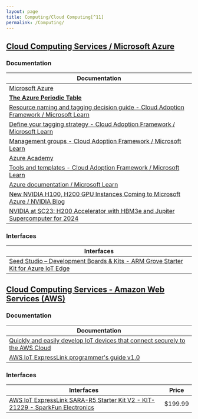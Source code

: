```yaml
---
layout: page
title: Computing/Cloud Computing[^11]
permalink: /Computing/
---
```


## [Cloud Computing Services / Microsoft Azure](https://azure.microsoft.com/en-us )

### Documentation 

| Documentation |
|---|
| [Microsoft Azure](https://github.com/Azure) | APIs, SDKs and open source projects from Microsoft Azure |
| **[The Azure Periodic Table](https://azure-periodic-table.onwardplatforms.com/ )** | Suggested prefixes for Azure resources *(similar to Windows Hungarian notation)* |
| [Resource naming and tagging decision guide - Cloud Adoption Framework / Microsoft Learn](https://learn.microsoft.com/en-us/azure/cloud-adoption-framework/ready/azure-best-practices/resource-naming-and-tagging-decision-guide )|
|  [Define your tagging strategy - Cloud Adoption Framework / Microsoft Learn](https://learn.microsoft.com/en-us/azure/cloud-adoption-framework/ready/azure-best-practices/resource-tagging ) |
| [Management groups - Cloud Adoption Framework / Microsoft Learn](https://learn.microsoft.com/en-us/azure/cloud-adoption-framework/ready/landing-zone/design-area/resource-org-management-groups ) |
| [Azure Academy](https://youtube.com/@AzureAcademy )
[Tools and templates - Cloud Adoption Framework / Microsoft Learn](https://learn.microsoft.com/en-us/azure/cloud-adoption-framework/resources/tools-templates#ready ) |
| [Azure documentation / Microsoft Learn](https://learn.microsoft.com/en-us/azure/ ) |
| [New NVIDIA H100, H200 GPU Instances Coming to Microsoft Azure / NVIDIA Blog](https://blogs.nvidia.com/blog/microsoft-azure-hopper-gpu-instances/ ) |
| [NVIDIA at SC23: H200 Accelerator with HBM3e and Jupiter Supercomputer for 2024](https://www.anandtech.com/show/21136/nvidia-at-sc23-h200-accelerator-with-hbm3e-and-jupiter-supercomputer-for-2024 ) |

### Interfaces

| Interfaces |
|---|
| [Seed Studio – Development Boards & Kits - ARM Grove Starter Kit for Azure IoT Edge](https://www.mouser.com/ProductDetail/Seeed-Studio/110060907?qs=F5EMLAvA7IDNpcLlKtTb1g%3D%3D) | $156.25 (H/W) |

## [Cloud Computing Services - Amazon Web Services (AWS)](https://aws.amazon.com/ )

### Documentation 

| Documentation |
|-----------|
| [Quickly and easily develop IoT devices that connect securely to the AWS Cloud](https://aws.amazon.com/iot-expresslink/) |  
| [AWS IoT ExpressLink programmer's guide v1.0](https://docs.aws.amazon.com/iot-expresslink/) |

### Interfaces 

| Interfaces | Price |
|---|---|
| [AWS IoT ExpressLink SARA-R5 Starter Kit V2 - KIT-21229 - SparkFun Electronics](https://www.sparkfun.com/products/21229 ) | $199.99 |

[^11]: **RalphHightower:** *"I have a Microsoft Enterprise account, so it is my discretion to place Microsoft over Amazon."*
